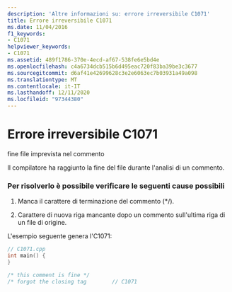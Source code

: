 ```yaml
---
description: 'Altre informazioni su: errore irreversibile C1071'
title: Errore irreversibile C1071
ms.date: 11/04/2016
f1_keywords:
- C1071
helpviewer_keywords:
- C1071
ms.assetid: 489f1786-370e-4ecd-af67-538fe6e5bd4e
ms.openlocfilehash: c4a6734dcb515b6d495eac720f83ba39be3c3677
ms.sourcegitcommit: d6af41e42699628c3e2e6063ec7b03931a49a098
ms.translationtype: MT
ms.contentlocale: it-IT
ms.lasthandoff: 12/11/2020
ms.locfileid: "97344380"
---
```

# <a name="fatal-error-c1071"></a>Errore irreversibile C1071

fine file imprevista nel commento

Il compilatore ha raggiunto la fine del file durante l'analisi di un commento.

### <a name="to-fix-by-checking-the-following-possible-causes"></a>Per risolverlo è possibile verificare le seguenti cause possibili

1. Manca il carattere di terminazione del commento (*/).

1. Carattere di nuova riga mancante dopo un commento sull'ultima riga di un file di origine.

L'esempio seguente genera l'C1071:

```cpp
// C1071.cpp
int main() {
}

/* this comment is fine */
/* forgot the closing tag        // C1071
```
